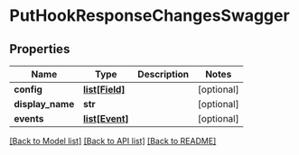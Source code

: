 # PutHookResponseChangesSwagger

## Properties
Name | Type | Description | Notes
------------ | ------------- | ------------- | -------------
**config** | [**list[Field]**](Field.md) |  | [optional] 
**display_name** | **str** |  | [optional] 
**events** | [**list[Event]**](Event.md) |  | [optional] 

[[Back to Model list]](../README.md#documentation-for-models) [[Back to API list]](../README.md#documentation-for-api-endpoints) [[Back to README]](../README.md)

